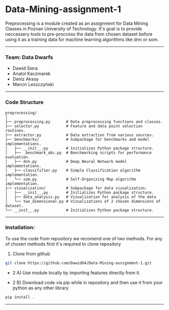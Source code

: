 # Data-Mining-assignment-1

Preprocessing is a module created as an assignment for Data Mining Classes in Poznan University of Technology. It's goal is to provide neccessery tools to pre-proccess the data from chosen dataset before using it as a training data for machine learning algorithms like dnn or som.

---
### Team: Data Dwarfs

- Dawid Siera
- Anatol Kaczmarek
- Deniz Aksoy
- Marcin Leszczyński

---
### Code Structure
```
preprocessing/
│
├── preprocessing.py       # Data preprocessing functions and classes.
├── selector.py            # Feature and data point selection routines.
├── extractor.py           # Data extraction from various sources.
├── benchmarks/            # Subpackage for benchmarks and model implementations.
│   ├── __init__.py        # Initializes Python package structure.
│   ├── _benchmark_abc.py  # Benchmarking scripts for performance evaluation.
│   ├── dnn.py             # Deep Neural Network model implementations.
│   ├── classififier.py    # Simple Classification algorithm implementation.
│   └── som.py             # Self-Organizing Map algorithm implementation.
├── vizualization/         # Subpackage for data vizualization.
│   ├── __init__.py        # Initializes Python package structure.
│   ├── data_analysis.py   # Vizualization for analysis of the data
│   └── two_dimensional.py # Vizualizations of 2 chosen dimensions of dataset.
└── __init__.py            # Initializes Python package structure.
```

---
### Installation:
To use the code from repository we recomend one of two methods. For any of chosen methods first it's required to clone repository

1. Clone from github
```sh
git clone https://github.com/Dawid64/Data-Mining-assignment-1.git
```
- 2 A) Use module locally by importing features directly from it.

- 2 B) Download code via pip while in repository and then use it from your python as any other library
```sh
pip install .
```
---